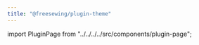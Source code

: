 ```yaml
---
title: "@freesewing/plugin-theme"
---
```


import PluginPage from "../../../../src/components/plugin-page";

<pluginpage plugin="theme" />